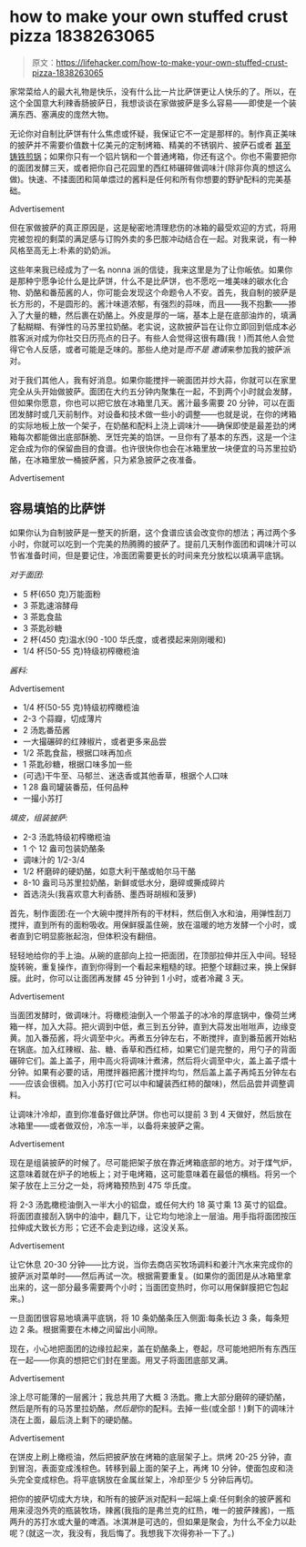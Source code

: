 # how to make your own stuffed crust pizza 1838263065

> 原文：<https://lifehacker.com/how-to-make-your-own-stuffed-crust-pizza-1838263065>

家常菜给人的最大礼物是快乐，没有什么比一片比萨饼更让人快乐的了。所以，在这个全国意大利辣香肠披萨日，我想谈谈在家做披萨是多么容易——即使是一个装满东西、塞满皮的庞然大物。

无论你对自制比萨饼有什么焦虑或怀疑，我保证它不一定是那样的。制作真正美味的披萨并不需要价值数十亿美元的定制烤箱、精美的不锈钢片、披萨石或者 [甚至铸铁煎锅](https://lifehacker.com/why-you-need-a-cast-iron-skillet-for-homemade-pizza-1823965908)；如果你只有一个铝片锅和一个普通烤箱，你还有这个。你也不需要把你的面团发酵三天，或者把你自己花园里的西红柿碾碎做调味汁(除非你真的想这么做)。快速、不揉面团和简单煨过的酱料是任何和所有你想要的野驴配料的完美基础。

<label class="bxm4mm-13 juykRM">Advertisement</label>

但在家做披萨的真正原因是，这是秘密地清理悲伤的冰箱的最受欢迎的方式，将用完被忽视的剩菜的满足感与订购外卖的多巴胺冲动结合在一起。对我来说，有一种风格至高无上:朴素的奶奶派。

这些年来我已经成为了一名 nonna 派的信徒，我来这里是为了让你皈依。如果你是那种宁愿争论什么是比萨饼，什么不是比萨饼，也不愿吃一堆美味的碳水化合物、奶酪和番茄酱的人，你可能会发现这个命题令人不安。首先，我自制的披萨是长方形的，不是圆形的。酱汁味道浓郁，有强烈的蒜味，而且——我不抱歉——掺入了大量的糖，然后裹在奶酪上。外皮是厚的一端，基本上是在底部油炸的，填满了黏糊糊、有弹性的马苏里拉奶酪。老实说，这款披萨旨在让你立即回到低成本必胜客派对成为你社交日历亮点的日子。有些人会觉得这很有趣(我！)而其他人会觉得它令人反感，或者可能是乏味的。那些人绝对是*而不是* *邀请*来参加我的披萨派对。

对于我们其他人，我有好消息。如果你能搅拌一碗面团并炒大蒜，你就可以在家里完全从头开始做披萨。面团在大约五分钟内聚集在一起，不到两个小时就会发酵，但如果你愿意，你也可以把它放在冰箱里几天。酱汁最多需要 20 分钟，可以在面团发酵时或几天前制作。对设备和技术做一些小的调整——也就是说，在你的烤箱的实际地板上放一个架子，在奶酪和配料上浇上调味汁——确保即使是最差劲的烤箱每次都能做出底部酥脆、烹饪完美的馅饼。一旦你有了基本的东西，这是一个注定会成为你的保留曲目的食谱。也许很快你也会在冰箱里放一块便宜的马苏里拉奶酪，在冰箱里放一桶披萨酱，只为紧急披萨之夜准备。

<label class="bxm4mm-13 juykRM">Advertisement</label>

## 容易填馅的比萨饼

如果你认为自制披萨是一整天的折磨，这个食谱应该会改变你的想法；再过两个多小时，你就可以吃到一个完美的热腾腾的披萨了。提前几天制作面团和调味汁可以节省准备时间，但是要记住，冷面团需要更长的时间来充分放松以填满平底锅。

*对于面团:*

*   5 杯(650 克)万能面粉
*   3 茶匙速溶酵母
*   3 茶匙食盐
*   3 茶匙砂糖
*   2 杯(450 克)温水(90 -100 华氏度，或者摸起来刚刚暖和)
*   1/4 杯(50-55 克)特级初榨橄榄油

*酱料:*

<label class="bxm4mm-13 juykRM">Advertisement</label>

*   1/4 杯(50-55 克)特级初榨橄榄油
*   2-3 个蒜瓣，切成薄片
*   2 汤匙番茄酱
*   一大撮碾碎的红辣椒片，或者更多来品尝
*   1/2 茶匙食盐，根据口味再加点
*   1 茶匙砂糖，根据口味多加一些
*   (可选)干牛至、马郁兰、迷迭香或其他香草，根据个人口味
*   1 28 盎司罐装番茄，任何品种
*   一撮小苏打

*填皮，组装披萨:*

*   2-3 汤匙特级初榨橄榄油
*   1 个 12 盎司包装奶酪条
*   调味汁的 1/2-3/4
*   1/2 杯磨碎的硬奶酪，如意大利干酪或帕尔马干酪
*   8-10 盎司马苏里拉奶酪，新鲜或低水分，磨碎或撕成碎片
*   首选浇头(我喜欢意大利香肠、墨西哥胡椒和菠萝)

首先，制作面团:在一个大碗中搅拌所有的干材料，然后倒入水和油，用弹性刮刀搅拌，直到所有的面粉吸收。用保鲜膜盖住碗，放在温暖的地方发酵一个小时，或者直到它明显膨胀起泡，但体积没有翻倍。

轻轻地给你的手上油。从碗的底部向上拉一把面团，在顶部拉伸并压入中间。轻轻旋转碗，重复操作，直到你得到一个看起来粗糙的球。把整个球翻过来，换上保鲜膜。此时，你可以让面团再发酵 45 分钟到 1 小时，或者冷藏 3 天。

<label class="bxm4mm-13 juykRM">Advertisement</label>

当面团发酵时，做调味汁。将橄榄油倒入一个带盖子的冰冷的厚底锅中，像荷兰烤箱一样，加入大蒜。把火调到中低，煮三到五分钟，直到大蒜发出咝咝声，边缘变黄。加入番茄酱，将火调至中火。再煮五分钟左右，不断搅拌，直到番茄酱开始粘在锅底。加入红辣椒、盐、糖、香草和西红柿，如果它们是完整的，用勺子的背面碾碎它们。盖上盖子，用中高火将调味汁煮沸，然后将火调至中火，盖上盖子煨十分钟。如果有必要的话，用搅拌器把酱汁搅拌均匀，然后盖上盖子再炖五分钟左右——应该会很稠。加入小苏打(它可以中和罐装西红柿的酸味)，然后品尝并调整调料。

让调味汁冷却，直到你准备好做比萨饼。你也可以提前 3 到 4 天做好，然后放在冰箱里——或者做双份，冷冻一半，以备将来披萨之需。

<label class="bxm4mm-13 juykRM">Advertisement</label>

现在是组装披萨的时候了。尽可能把架子放在靠近烤箱底部的地方。对于煤气炉，这意味着就在炉子的地板上；对于电烤箱，这可能意味着在最低的横档。将另一个架子放在上三分之一处，将烤箱预热到 475 华氏度。

将 2-3 汤匙橄榄油倒入一半大小的铝盘，或任何大约 18 英寸乘 13 英寸的铝盘。将面团直接刮入锅中的油中，翻几下，让它均匀地涂上一层油。用手指将面团按压拉伸成大致长方形；它还不会走到边缘，这没关系。

<label class="bxm4mm-13 juykRM">Advertisement</label>

让它休息 20-30 分钟——比方说，当你去商店买牧场调料和姜汁汽水来完成你的披萨派对菜单时——然后再试一次。根据需要重复。(如果你的面团是从冰箱里拿出来的，这一部分最多需要两个小时；当面团变热时，你可以用保鲜膜把它包起来。)

一旦面团很容易地填满平底锅，将 10 条奶酪条压入侧面:每条长边 3 条，每条短边 2 条。根据需要在木棒之间留出小间隙。

现在，小心地把面团的边缘拉起来，盖在奶酪条上，卷起，尽可能地把所有东西压在一起——你真的想把它们封在里面。用叉子将面团底部叉满。

<label class="bxm4mm-13 juykRM">Advertisement</label>

涂上尽可能薄的一层酱汁；我总共用了大概 3 汤匙。撒上大部分磨碎的硬奶酪，然后是所有的马苏里拉奶酪，*然后是*你的配料。去掉一些(或全部！)剩下的调味汁浇在上面，最后浇上剩下的硬奶酪。

<label class="bxm4mm-13 juykRM">Advertisement</label>

在饼皮上刷上橄榄油，然后把披萨放在烤箱的底层架子上。烘烤 20-25 分钟，直到冒泡，表面变成浅棕色。转移到最上面的架子上，再烤 10 分钟，使面包皮和浇头完全变成棕色。将平底锅放在金属丝架上，冷却至少 5 分钟后再切。

把你的披萨切成大方块，和所有的披萨派对配料一起端上桌:任何剩余的披萨酱和用来浸泡外壳的瓶装牧场，辣酱(我指的是弗兰克的红热，唯一的披萨辣酱)，一瓶两升的苏打水或大量的啤酒。冰淇淋是可选的，但如果是聚会，为什么不全力以赴呢？(就这一次，我没有，我后悔了。我想我下次得弥补一下了。)